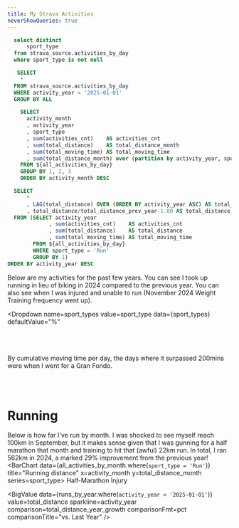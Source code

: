 ```yaml
---
title: My Strava Activities
neverShowQueries: true
---
```


```sql sport_types
  select distinct
      sport_type
  from strava_source.activities_by_day
  where sport_type is not null
```

```sql all_activities_by_day
   SELECT
    *
  FROM strava_source.activities_by_day
  WHERE activity_year < '2025-01-01'
  GROUP BY ALL
```

```sql all_activities_by_month
    SELECT 
      activity_month
      , activity_year
      , sport_type
      , sum(activities_cnt)    AS activities_cnt
      , sum(total_distance)    AS total_distance_month
      , sum(total_moving_time) AS total_moving_time
      , sum(total_distance_month) over (partition by activity_year, sport_type) AS total_distance_year
    FROM ${all_activities_by_day}
    GROUP BY 1, 2, 3
    ORDER BY activity_month DESC
```
```sql runs_by_year
  SELECT
      *
      , LAG(total_distance) OVER (ORDER BY activity_year ASC) AS total_distance_prev_year
      , total_distance/total_distance_prev_year-1.00 AS total_distance_year_growth
  FROM (SELECT activity_year
             , sum(activities_cnt)    AS activities_cnt
             , sum(total_distance)    AS total_distance
             , sum(total_moving_time) AS total_moving_time
        FROM ${all_activities_by_day}
        WHERE sport_type = 'Run'
        GROUP BY 1)
ORDER BY activity_year DESC
```


Below are my activities for the past few years. You can see I took up running in lieu of biking in 2024 compared to the previous year.
You can also see when I was injured and unable to run (November 2024 Weight Training frequency went up).

<Dropdown 
    name=sport_types
    value=sport_type
    data={sport_types}
    defaultValue="%"
>
<DropdownOption value="%" valueLabel="All"/>
</Dropdown>
<BarChart
    data={all_activities_by_month.where(`sport_type like '${inputs.sport_types.value}'`)}
    title="Activities by Month, {inputs.sport_types.value}"
    x=activity_month
    y=activities_cnt
    series=sport_type
/>
<br><br><br>
By cumulative moving time per day, the days where it surpassed 200mins were when I went for a Gran Fondo.
<CalendarHeatmap 
    data={all_activities_by_day.where(`sport_type like '${inputs.sport_types.value}'`)}
    date=activity_day
    value=total_moving_time
    title="Activity Calendar Heatmap"
    subtitle="Gradient by total moving time (minutes)"
/>

<br><br>

# Running

Below is how far I've run by month. I was shocked to see myself reach 100km in September, but it makes sense given 
that I was gunning for a half marathon that month and training to hit that (awful) 22km run. 
In total, I ran 562km in 2024, a marked 29% improvement from the previous year!
<BarChart
    data={all_activities_by_month.where(`sport_type = 'Run'`)}
    title="Running distance"
    x=activity_month
    y=total_distance_month
    series=sport_type>
    <Callout x="2024-09-01" y=100 labelPosition=top labelWidth=fit>
        Half-Marathon
    </Callout>
    <Callout x="2024-11-01" y=5 labelPosition=top labelWidth=fit>
        Injury
    </Callout>
</BarChart>


<BigValue
  data={runs_by_year.where(`activity_year < '2025-01-01'`)}
  value=total_distance
  sparkline=activity_year
  comparison=total_distance_year_growth
  comparisonFmt=pct 
  comparisonTitle="vs. Last Year"
/>
